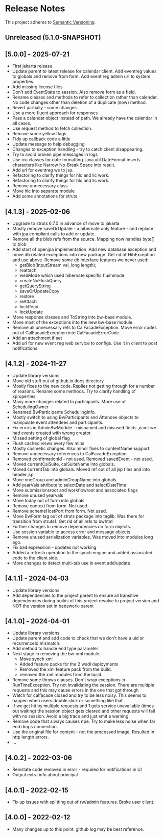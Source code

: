 # Release Notes

This project adheres to [Semantic Versioning](https://semver.org/spec/v2.0.0.html).

## Unreleased (5.1.0-SNAPSHOT)

## [5.0.0] - 2025-07-21
* First jakarta release
* Update parent to latest release for calendar client. Add eventreg values to globals and remove from form. Add event reg admin url to system properties. 
* Add missing license files 
* Don't add EventState to session. Also remove form as a field. 
* Rename classes and methods to refer to collection rather than calendar. No code changes other than deletion of a duplicate (now) method. 
* Revert partially - some changes. 
* Use a more fluent approach for responses 
* Pass a calendar object instead of path. We already have the calendar in all cases. 
* Use request method to fetch collection. 
* Remove some yellow flags 
* Tidy up callback code a little 
* Update message to help debugging 
* Changes to exception handling - try to catch client disappearing. 
* Try to avoid broken pipe messages in logs 
* Use icu classes for date formatting. java.util.DateFormat inserts characters like Narrow No-Break Space into result. 
* Add url for eventreg ws to jsp. 
* Refactoring to clarify things for hlc and llc work. 
* Refactoring to clarify things for hlc and llc work. 
* Remove unnecessary class 
* Move hlc into separate module 
* Add some annotations for struts 

## [4.1.3] - 2025-02-06
* Upgrade to struts 6.7.0 in advance of move to jakarta 
* Mostly remove saveOrUpdate - a hibernate only feature - and replace with jpa compliant calls to add or update. 
* Remove all the blob refs from the source. Mapping now handles byte[] to blob 
* Add start of openjpa implementation. Add new database exception and move db related exceptions into new package. Get rid of HibException and use above. Remove some db interface features we never used: 
  * getBlob(InputStream val, long length); 
  * reattach 
  * webMode which used hibernate specific flushmode 
  * createNoFlushQuery 
  * getQueryString 
  * saveOrUpdateCopy 
  * restore 
  * reAttach 
  * lockRead 
  * lockUpdate 
* Move response classes and ToString into bw-base module. 
* Move most of the exceptions into the new bw-base module. 
* Remove all unnecessary refs to CalFacadeException. Move error codes out of CalFacadeException into CalFacadeErrorCode. 
* Add an attachment if set 
* Add url for new event reg web service to configs. Use it in client to post notifications. 

## [4.1.2] - 2024-11-27
* Update library versions
* Move old stuff out of github.io docs directory 
* Mostly fixes to the new code. Replies not getting through for a number of reasons. Rename some methods. Try to clarify handling of xproperties 
* Many more changes related to participants. More use of SchedulingOwner 
* Renamed BwParticipants SchedulingInfo. 
* Mostly switch to using BwParticipants and Attendee objects to manipulate event attendees and participants. 
* Fix errors in AdminBwModule - misnamed and misused fields ,eamt we had events created with wrong creator. 
* Missed setting of global flag 
* Flush cached views every few mins 
* Mostly cosmetic changes. Also minor fixes to contentName support. 
* Remove unnecessary references to CalFacadeException 
* Removed confirmationId - not used. Removed savedEvent - not used. 
* Moved currentCalSuite, calSuiteName into globals. 
* Moved currentTab into globals. Moved ref out of all jsp files and into header.jsp 
* Move oneGroup and adminGroupName into globals. 
* Add yearVals attribute to selectDate and selectDateTime 
* Move submissionsroot and workflowroot and associated flags 
* Remove unused yearvals 
* Move today out of form into globals 
* Remove context from form. Not used. 
* Remove schemeHostPort from form. Not used. 
* Move BwForm tag out of struts package into taglib. Was there for transition from struts1. Get rid of all refs to bwhtml 
* Further changes to remove dependencies on form objects. 
* Use session variable to access error and message objects. 
* Remove unused serialization variables. Was moved into modules long ago. 
* Fix bad expression - updates not working 
* Added a refresh operation to the synch engine and added associated code to the client side. 
* More changes to detect multi-tab use in event add/update 

## [4.1.1] - 2024-04-03
* Update library versions
* Add dependencies to the project parent to ensure all transitive dependencies during builds of this project resolve to project version and NOT the version set in bedework-parent

## [4.1.0] - 2024-04-01
* Update library versions
* Update parent and add code to check that we don't have a uid or recurrenceId mismatch.
* Add method to handle end type parameter
* Next stage in removing the bw-xml module.
  * Move synch xml
  * Added feature packs for the 2 wsdl deployments
  * Removed the xml feature pack from the build.
  * removed the xml modules from the build.
* Remove some throws clauses. Don't wrap exceptions in RunTimeException. Try not invalidating the session. There are multiple requests and this may cause errors in the one that got through
* Watch for calfacade closed and try to be less noisy. This seems to happen when users double click or something like that
* If we get hit by multiple requests and 1 gets service unavailable (times out waiting) the session object gets cleared and other requests will fail with no session. Avoid a big trace and just emit a warning.
* Remove code that always causes npe. Try to make less noise when far end drops connection.
* Use the original file for content - not the processed image. Resulted in http length errors.
* ...

## [4.0.2] - 2022-03-06
* Reinstate code removed in error - required for notifications in UI
* Output extra info about principal

## [4.0.1] - 2022-02-15
* Fix up issues with splitting out of rw/admin features. Broke user client.

## [4.0.0] - 2022-02-12
* Many changes up to this point. github log may be best reference.

